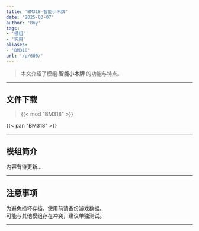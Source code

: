 ```yaml
---
title: 'BM318-智能小木牌'
date: '2025-03-07'
author: 'Bny'
tags:
- '模组'
- '实用'
aliases:
- 'BM318'
url: '/p/600/'
---
```


> 本文介绍了模组 **智能小木牌** 的功能与特点。

---

## 文件下载  

> {{< mod "BM318" >}}  

{{< pan "BM318" >}}  

---

## 模组简介

>  
内容有待更新...  

---

## 注意事项

>  
为避免损坏存档，使用前请备份游戏数据。  
可能与其他模组存在冲突，建议单独测试。  

---

